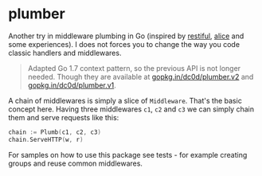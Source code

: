 # plumber
Another try in middleware plumbing in Go (inspired by [restiful](https://github.com/laicosly/restiful), [alice](https://github.com/justinas/alice) and some experiences). I does not forces you to change the way you code classic handlers and middlewares.

> Adapted Go 1.7 context pattern, so the previous API is not longer needed. Though they are available at [gopkg.in/dc0d/plumber.v2](http://gopkg.in/dc0d/plumber.v2) and [gopkg.in/dc0d/plumber.v1](http://gopkg.in/dc0d/plumber.v1).  

A chain of middlewares is simply a slice of `Middleware`. That's the basic concept here. Having three middlewares `c1`, `c2` and `c3` we can simply chain them and serve requests like this:
```go
chain := Plumb(c1, c2, c3)
chain.ServeHTTP(w, r)
```
For samples on how to use this package see tests - for example creating groups and reuse common middlewares.
